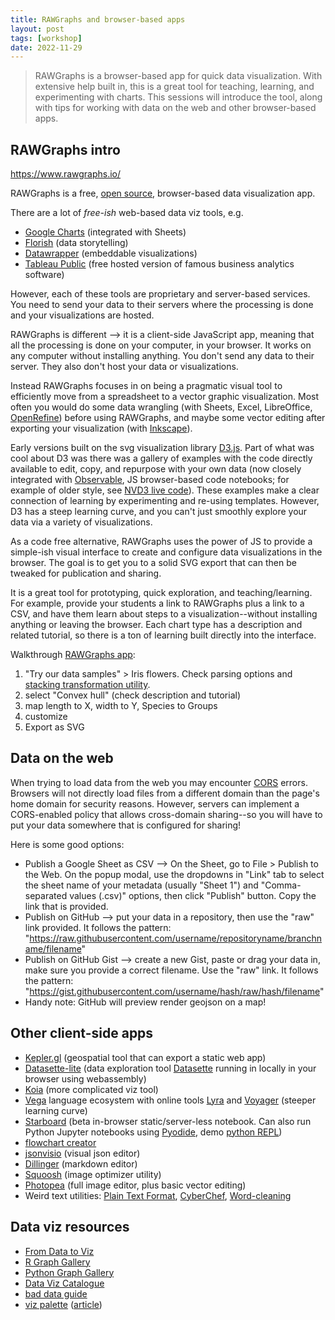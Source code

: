 ```yaml
---
title: RAWGraphs and browser-based apps
layout: post
tags: [workshop]
date: 2022-11-29
---
```


> RAWGraphs is a browser-based app for quick data visualization. With extensive help built in, this is a great tool for teaching, learning, and experimenting with charts. This sessions will introduce the tool, along with tips for working with data on the web and other browser-based apps.

## RAWGraphs intro

<https://www.rawgraphs.io/>

RAWGraphs is a free, [open source](https://github.com/rawgraphs/rawgraphs-app), browser-based data visualization app.

There are a lot of *free-ish* web-based data viz tools, e.g. 

- [Google Charts](https://developers.google.com/chart) (integrated with Sheets)
- [Florish](https://flourish.studio/) (data storytelling)
- [Datawrapper](https://www.datawrapper.de/) (embeddable visualizations)
- [Tableau Public](https://public.tableau.com/app/discover) (free hosted version of famous business analytics software)

However, each of these tools are proprietary and server-based services.
You need to send your data to their servers where the processing is done and your visualizations are hosted. 

RAWGraphs is different --> it is a client-side JavaScript app, meaning that all the processing is done on your computer, in your browser. 
It works on any computer without installing anything.
You don't send any data to their server. 
They also don't host your data or visualizations. 

Instead RAWGraphs focuses in on being a pragmatic visual tool to efficiently move from a spreadsheet to a vector graphic visualization.
Most often you would do some data wrangling (with Sheets, Excel, LibreOffice, [OpenRefine](https://openrefine.org/)) before using RAWGraphs, and maybe some vector editing after exporting your visualization (with [Inkscape](https://inkscape.org/)). 

Early versions built on the svg visualization library [D3.js](https://d3js.org/). 
Part of what was cool about D3 was there was a gallery of examples with the code directly available to edit, copy, and repurpose with your own data (now closely integrated with [Observable](https://observablehq.com/), JS browser-based code notebooks; for example of older style, see [NVD3 live code](https://nvd3.org/livecode/index.html)). 
These examples make a clear connection of learning by experimenting and re-using templates.
However, D3 has a steep learning curve, and you can't just smoothly explore your data via a variety of visualizations.

As a code free alternative, RAWGraphs uses the power of JS to provide a simple-ish visual interface to create and configure data visualizations in the browser. 
The goal is to get you to a solid SVG export that can then be tweaked for publication and sharing. 

It is a great tool for prototyping, quick exploration, and teaching/learning.
For example, provide your students a link to RAWGraphs plus a link to a CSV, and have them learn about steps to a visualization--without installing anything or leaving the browser. 
Each chart type has a description and related tutorial, so there is a ton of learning built directly into the interface.

Walkthrough [RAWGraphs app](https://app.rawgraphs.io/):

1. "Try our data samples" > Iris flowers. Check parsing options and [stacking transformation utility](https://www.rawgraphs.io/learning/how-to-stack-your-unstacked-data-or-meet-the-unpivoter).
2. select "Convex hull" (check description and tutorial)
3. map length to X, width to Y, Species to Groups
4. customize
5. Export as SVG

## Data on the web

When trying to load data from the web you may encounter [CORS](https://developer.mozilla.org/en-US/docs/Web/HTTP/CORS) errors.
Browsers will not directly load files from a different domain than the page's home domain for security reasons. 
However, servers can implement a CORS-enabled policy that allows cross-domain sharing--so you will have to put your data somewhere that is configured for sharing!

Here is some good options: 

- Publish a Google Sheet as CSV --> On the Sheet, go to File > Publish to the Web. On the popup modal, use the dropdowns in "Link" tab to select the sheet name of your metadata (usually "Sheet 1") and "Comma-separated values (.csv)" options, then click "Publish" button. Copy the link that is provided.
- Publish on GitHub --> put your data in a repository, then use the "raw" link provided. It follows the pattern: "https://raw.githubusercontent.com/username/repositoryname/branchname/filename"
- Publish on GitHub Gist --> create a new Gist, paste or drag your data in, make sure you provide a correct filename. Use the "raw" link. It follows the pattern: "https://gist.githubusercontent.com/username/hash/raw/hash/filename"
- Handy note: GitHub will preview render geojson on a map!

## Other client-side apps

- [Kepler.gl](https://kepler.gl/) (geospatial tool that can export a static web app)
- [Datasette-lite](https://lite.datasette.io/) (data exploration tool [Datasette](https://datasette.io/) running in locally in your browser using webassembly)
- [Koia](https://www.koia.io/intro/index.html) (more complicated viz tool)
- [Vega](https://vega.github.io/) language ecosystem with online tools [Lyra](https://idl.cs.washington.edu/projects/lyra/app/) and [Voyager](https://vega.github.io/voyager) (steeper learning curve)
- [Starboard](https://starboard.gg/) (beta in-browser static/server-less notebook. Can also run Python Jupyter notebooks using [Pyodide](https://github.com/pyodide/pyodide), demo [python REPL](https://pyodide.org/en/stable/console.html))
- [flowchart creator](https://flowchart.fun/)
- [jsonvisio](https://jsonvisio.com/) (visual json editor)
- [Dillinger](https://dillinger.io/) (markdown editor)
- [Squoosh](https://squoosh.app/) (image optimizer utility)
- [Photopea](https://www.photopea.com/) (full image editor, plus basic vector editing)
- Weird text utilities: [Plain Text Format](https://plaintextformat.com/), [CyberChef](https://gchq.github.io/CyberChef/), [Word-cleaning](https://jhy.io/tools/convert-word-to-plain-text)

## Data viz resources

- [From Data to Viz](https://www.data-to-viz.com/)
- [R Graph Gallery](https://r-graph-gallery.com/index.html)
- [Python Graph Gallery](https://www.python-graph-gallery.com/)
- [Data Viz Catalogue](https://datavizcatalogue.com/)
- [bad data guide](https://github.com/Quartz/bad-data-guide)
- [viz palette](http://projects.susielu.com/viz-palette) ([article](https://medium.com/@Elijah_Meeks/viz-palette-for-data-visualization-color-8e678d996077))

